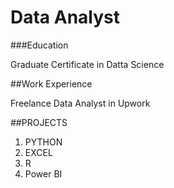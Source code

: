 # Data Analyst

###Education

Graduate Certificate in Datta Science


##Work Experience

Freelance Data Analyst in Upwork



##PROJECTS
1. PYTHON
2. EXCEL
3. R
4. Power BI
